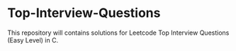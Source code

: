 # Top-Interview-Questions
This repository will contains solutions for Leetcode Top Interview Questions (Easy Level) in C.
